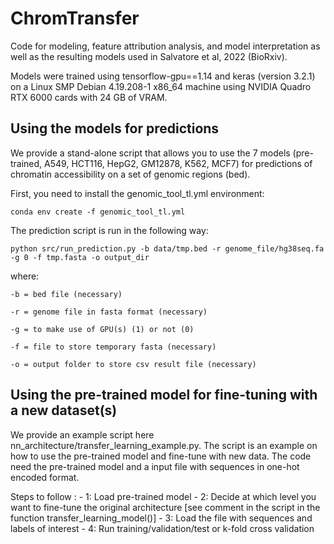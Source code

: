 # ChromTransfer
Code for modeling, feature attribution analysis, and model interpretation as well as the resulting models used in Salvatore et al, 2022 (BioRxiv).

Models were trained using tensorflow-gpu==1.14 and keras (version 3.2.1) on a Linux SMP Debian 4.19.208-1 x86_64 machine using NVIDIA Quadro RTX 6000 cards with 24 GB of VRAM.

    
## Using the models for predictions

We provide a stand-alone script that allows you to use the 7 models (pre-trained, A549, HCT116, HepG2, GM12878, K562, MCF7) for predictions of chromatin accessibility on a set of genomic regions (bed). 

First, you need to install the genomic_tool_tl.yml environment:
    
    conda env create -f genomic_tool_tl.yml 

The prediction script is run in the following way:
  
    python src/run_prediction.py -b data/tmp.bed -r genome_file/hg38seq.fa -g 0 -f tmp.fasta -o output_dir
  
where:
  
    -b = bed file (necessary)
    
    -r = genome file in fasta format (necessary)
    
    -g = to make use of GPU(s) (1) or not (0)
    
    -f = file to store temporary fasta (necessary)
    
    -o = output folder to store csv result file (necessary)
    
## Using the pre-trained model for fine-tuning with a new dataset(s)

We provide an example script here nn_architecture/transfer_learning_example.py. The script is an example on how to use the pre-trained model and fine-tune with new data. The code need the pre-trained model and a input file with sequences in one-hot encoded format.

Steps to follow :
    - 1: Load pre-trained model
    - 2: Decide at which level you want to fine-tune the original architecture [see comment in the script in the function transfer_learning_model()]
    - 3: Load the file with sequences and labels of interest
    - 4: Run training/validation/test or k-fold cross validation

